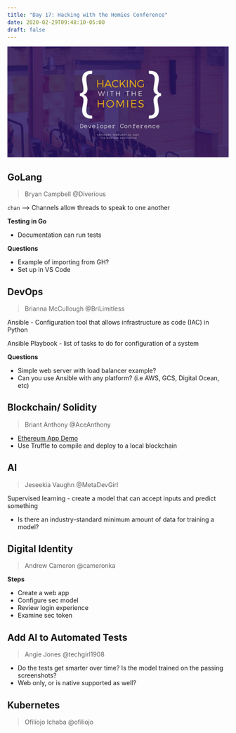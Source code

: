 ```yaml
---
title: "Day 17: Hacking with the Homies Conference"
date: 2020-02-29T09:48:10-05:00
draft: false
---
```


![Hacking with the Homies flier](../images/me/hwthdc.jpeg)

## GoLang
> Bryan Campbell
> @Diverious

`chan` —> Channels allow threads to speak to one another

**Testing in Go**
* Documentation can run tests

**Questions**
* Example of importing from GH?
* Set up in VS Code

## DevOps
> Brianna McCullough
> @BriLimitless

Ansible - Configuration tool that allows infrastructure as code (IAC) in Python

Ansible Playbook - list of tasks to do for configuration of a system

**Questions**
* Simple web server with load balancer example?
* Can you use Ansible with any platform? (i.e AWS, GCS, Digital Ocean, etc)

## Blockchain/ Solidity
> Briant Anthony
> @AceAnthony

* [Ethereum App Demo](https://github.com/BriantAnthony/ethereum-dapp-demo)
* Use Truffle to compile and deploy to a local blockchain

## AI

> Jeseekia Vaughn
> @MetaDevGirl

Supervised learning - create a model that can accept inputs and predict something

* Is there an industry-standard minimum amount of data for training a model?

## Digital Identity
> Andrew Cameron
> @cameronka

**Steps**
* Create a web app
* Configure sec model
* Review login experience
* Examine sec token

## Add AI to Automated Tests
> Angie Jones
> @techgirl1908

* Do the tests get smarter over time? Is the model trained on the passing screenshots?
* Web only, or is native supported as well?

## Kubernetes
> Ofiliojo Ichaba
> @ofiliojo
